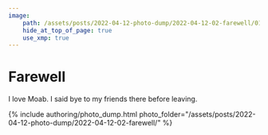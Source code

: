 ```yaml
---
image:
    path: /assets/posts/2022-04-12-photo-dump/2022-04-12-02-farewell/018-arch.jpeg
    hide_at_top_of_page: true
    use_xmp: true
---
```


# Farewell

I love Moab. I said bye to my friends there before leaving.

{% include authoring/photo_dump.html
    photo_folder="/assets/posts/2022-04-12-photo-dump/2022-04-12-02-farewell/"
%}
